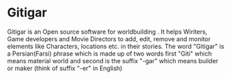 # Gitigar
Gitigar is an Open source software for worldbuilding . It helps Wiriters, Game developers and Movie Directors to add, edit, remove and monitor elements like Characters, locations etc. in their stories.
The word "Gitigar" is a Persian(Farsi) phrase which is made up of two words first "Giti" which means material world and second is the suffix "-gar" which means builder or maker (think of suffix "-er" in English) 
